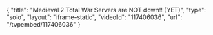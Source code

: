 {
    "title": "Medieval 2 Total War Servers are NOT down!! (YET)",
    "type": "solo",
    "layout": "iframe-static",
    "videoId": "117406036",
    "url": "\/tvpembed\/117406036"
}
